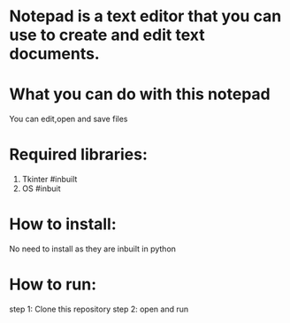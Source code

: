 # Notepad is a text editor that you can use to create and edit text documents.
# What you can do with this notepad
You can edit,open and save files


# Required libraries:
1. Tkinter #inbuilt
2. OS #inbuit

# How to install:
No need to install as they are inbuilt in python

# How to run:
step 1: Clone this repository
step 2: open and run
